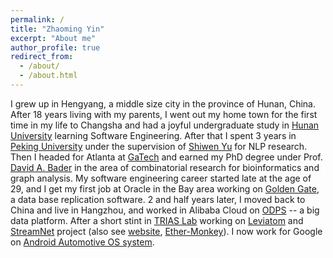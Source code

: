 ```yaml
---
permalink: /
title: "Zhaoming Yin"
excerpt: "About me"
author_profile: true
redirect_from: 
  - /about/
  - /about.html
---
```


I grew up in Hengyang, a middle size city in the province of Hunan, China. 
After 18 years living with my parents, 
I went out my home town for the first time in my life to Changsha and had a joyful undergraduate study in [Hunan University](http://csee.hnu.edu.cn/jgsz/tsxy/rjxy.htm) learning Software Engineering. 
After that I spent 3 years in [Peking University](http://www.ss.pku.edu.cn/) under the supervision of [Shiwen Yu](https://dblp.org/pers/hd/y/Yu:Shiwen) for NLP research. 
Then I headed for Atlanta at [GaTech](https://www.cse.gatech.edu/) and earned my PhD degree under Prof. [David A. Bader](https://scholar.google.com/citations?user=uXUA1pgAAAAJ&hl=en) 
in the area of combinatorial research for bioinformatics and graph analysis. 
My software engineering career started late at the age of 29, and I get my first job at Oracle in the Bay area working on [Golden Gate](https://www.oracle.com/middleware/technologies/goldengate.html), 
a data base replication software. 
2 and half years later, I moved back to China and live in Hangzhou, and worked in Alibaba Cloud on [ODPS](https://www.alibabacloud.com/blog/alibaba-cloud-maxcompute---bringing-data-to-life_374338) -- a big data platform. 
After a short stint in [TRIAS Lab](https://www.trias.one/) working on [Leviatom](https://github.com/trias-lab/Documentation) 
and [StreamNet](https://github.com/StreamUnion/StreamNet/) project (also see [website](http://www.streamnet-chain.com), [Ether-Monkey](ether-monkey.com)). 
I now work for Google on [Android Automotive OS system](https://www.theverge.com/2019/10/9/20906777/volvo-xc40-suv-ev-native-android-auto-google-assistant-maps). 

